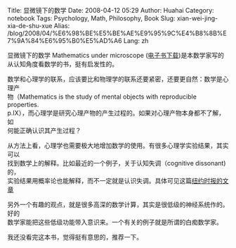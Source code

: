 Title: 显微镜下的数学
Date: 2008-04-12 05:29
Author: Huahai
Category: notebook
Tags: Psychology, Math, Philosophy, Book
Slug: xian-wei-jing-xia-de-shu-xue
Alias: /blog/2008/04/%E6%98%BE%E5%BE%AE%E9%95%9C%E4%B8%8B%E7%9A%84%E6%95%B0%E5%AD%A6
Lang: zh

显微镜下的数学 Mathematics under microscope ([电子书下载](http://www.maths.manchester.ac.uk/~avb/micromath))是本数学家写的  
从认知角度看数学的书，挺有启发性的。

数学和心理学的联系，应该要比和物理学的联系还要紧密，还要更自然：数学是心理产  
物（Mathematics is the study of mental objects with reproducible properties.  
p.IX），而心理学是研究心理产物的产生过程的。如果对心理产物本身都不了解，如  
何能正确认识其产生过程？

从方法上看，心理学也需要极大地增加数学的使用。有很多心理学实验结果，其实可以  
找到数学上的解释。比如最近的一个例子，关于认知失调（cognitive dissonant)的，  
实验结果用概率论也能解释，而不一定就是认识失调。具体可见这篇[纽约时报的文章](http://tierneylab.blogs.nytimes.com/2008/04/07/monty-hall-meets-cognitive-dissonance/)

另外一个有趣的观点，就是很多高深的数学计算，其实是很低级的神经系统作的。好的  
数学家能把这些低级功能带入意识来。一个有关的例子就是所谓的白痴数学家。

我还没看完这本书，觉得挺有意思的，推荐一下。

